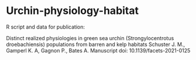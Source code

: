 # Urchin-physiology-habitat
R script and data for publication: 

Distinct realized physiologies in green sea urchin (Strongylocentrotus droebachiensis) populations from barren and kelp habitats
Schuster J. M., Gamperl K. A, Gagnon P., Bates A.
Manuscript doi: 10.1139/facets-2021-0125


